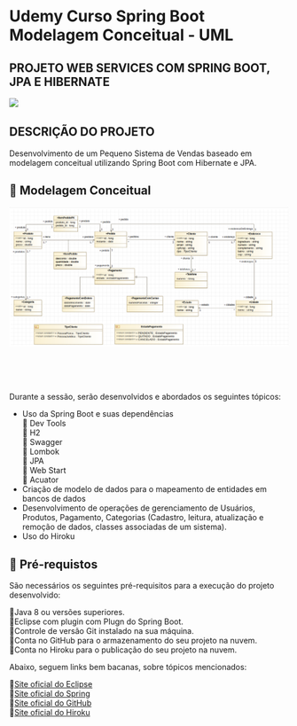 # Udemy Curso Spring Boot Modelagem Conceitual - UML

<h2> PROJETO WEB SERVICES COM SPRING BOOT, JPA E HIBERNATE </h2>

<img src="http://img.shields.io/static/v1?label=STATUS&message=CONCLUIDO&color=GREEN&style=for-the-badge"/>


<h2>DESCRIÇÃO DO PROJETO</h2>

Desenvolvimento de um Pequeno Sistema de Vendas baseado em modelagem conceitual utilizando Spring Boot com Hibernate e JPA.

<h2>
🛑 Modelagem Conceitual
</h2>

<img src="https://github.com/Francis-Souza/curso_demo_spring_boot_mc/blob/master/img/Modelagem_Conceitual.png"/>

<br><br><br>

Durante a sessão, serão desenvolvidos e abordados os seguintes tópicos:

* Uso da Spring Boot e suas dependências<br>
 🔸 Dev Tools<br>
 🔸 H2<br>
 🔸 Swagger<br>
 🔸 Lombok<br>
 🔸 JPA<br>
 🔸 Web Start<br>
 🔸 Acuator<br>
 * Criação de modelo de dados para o mapeamento de entidades em bancos de dados <br>
 * Desenvolvimento de operações de gerenciamento de Usuários, Produtos, Pagamento, Categorias (Cadastro, leitura, atualização e remoção de dados, classes associadas de um sistema).<br>
 * Uso do Hiroku

<h2>
🛑 Pré-requistos
</h2>

São necessários os seguintes pré-requisitos para a execução do projeto desenvolvido:
<p>
🔹Java 8 ou versões superiores.<br>
🔹Eclipse com plugin com Plugn do Spring Boot.<br>
🔹Controle de versão Git instalado na sua máquina.<br>
🔹Conta no GitHub para o armazenamento do seu projeto na nuvem.<br>
🔹Conta no Hiroku para o publicação do seu projeto na nuvem.<br>
</p>

Abaixo, seguem links bem bacanas, sobre tópicos mencionados:


🔹[Site oficial do Eclipse](https://www.eclipse.org/)<br>
🔹[Site oficial do Spring](https://spring.io/)<br>
🔹[Site oficial do GitHub](http://github.com/)<br>
🔹[Site oficial do Hiroku](https://www.heroku.com/)<br>

